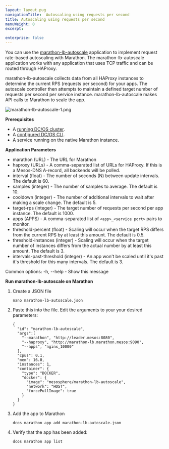 ```yaml
---
layout: layout.pug
navigationTitle:  Autoscaling using requests per second
title: Autoscaling using requests per second
menuWeight: 0
excerpt:

enterprise: false
---
```


<!-- This source repo for this topic is https://github.com/dcos/dcos-docs -->


You can use the [marathon-lb-autoscale][1] application to implement request rate-based autoscaling with Marathon. The marathon-lb-autoscale application works with any application that uses TCP traffic and can be routed through HAProxy.

marathon-lb-autoscale collects data from all HAProxy instances to determine the current RPS (requests per second) for your apps. The autoscale controller then attempts to maintain a defined target number of requests per second per service instance. marathon-lb-autoscale makes API calls to Marathon to scale the app.

![marathon-lb-autoscale-1.png](/1.7/usage/tutorials/autoscaling/img/marathon-lb-autoscale-1.png)

**Prerequisites**

*   A [running DC/OS cluster][2].
*   A [configured DC/OS CLI][3].
*   A service running on the native Marathon instance.

**Application Parameters**

*   marathon (URL) - The URL for Marathon
*   haproxy (URLs) - A comma-separated list of URLs for HAProxy. If this is a Mesos-DNS A-record, all backends will be polled.
*   interval (float) - The number of seconds (N) between update intervals. The default is 60.
*   samples (integer) - The number of samples to average. The default is 10.
*   cooldown (integer) - The number of additional intervals to wait after making a scale change. The default is 5.
*   target-rps (integer) - The target number of requests per second per app instance. The default is 1000.
*   apps (APPS) - A comma-separated list of `<app>_<service port>` pairs to monitor.
*   threshold-percent (float) - Scaling will occur when the target RPS differs from the current RPS by at least this amount. The default is 0.5.
*   threshold-instances (integer) - Scaling will occur when the target number of instances differs from the actual number by at least this amount. The default is 3.
*   intervals-past-threshold (integer) - An app won't be scaled until it's past it's threshold for this many intervals. The default is 3.

Common options: -h, --help - Show this message

**Run marathon-lb-autoscale on Marathon**

1.  Create a JSON file

        nano marathon-lb-autoscale.json

2.  Paste this into the file. Edit the arguments to your your desired parameters:

        {
          "id": "marathon-lb-autoscale",
          "args":[
            "--marathon", "http://leader.mesos:8080",
            "--haproxy", "http://marathon-lb.marathon.mesos:9090",
            "--apps", "nginx_10000"
          ],
          "cpus": 0.1,
          "mem": 16.0,
          "instances": 1,
          "container": {
            "type": "DOCKER",
            "docker": {
              "image": "mesosphere/marathon-lb-autoscale",
              "network": "HOST",
              "forcePullImage": true
            }
          }
        }

3.  Add the app to Marathon

        dcos marathon app add marathon-lb-autoscale.json

4.  Verify that the app has been added:

        dcos marathon app list

 [1]: https://github.com/mesosphere/marathon-lb-autoscale
 [2]: /1.7/administration/installing/oss/
 [3]: /1.7/usage/cli/install/
